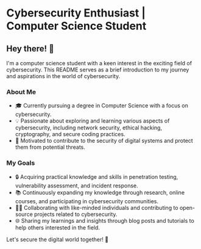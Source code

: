 # Cybersecurity Enthusiast | Computer Science Student

## Hey there! 👋

I'm a computer science student with a keen interest in the exciting field of cybersecurity. This README serves as a brief introduction to my journey and aspirations in the world of cybersecurity.

### About Me

- 🎓 Currently pursuing a degree in Computer Science with a focus on cybersecurity.
- 💡 Passionate about exploring and learning various aspects of cybersecurity, including network security, ethical hacking, cryptography, and secure coding practices.
- 🌟 Motivated to contribute to the security of digital systems and protect them from potential threats.

### My Goals

- 🔒 Acquiring practical knowledge and skills in penetration testing, vulnerability assessment, and incident response.
- 📚 Continuously expanding my knowledge through research, online courses, and participating in cybersecurity communities.
- 👨‍💻 Collaborating with like-minded individuals and contributing to open-source projects related to cybersecurity.
- 🌐 Sharing my learnings and insights through blog posts and tutorials to help others interested in the field.

Let's secure the digital world together! 🚀
